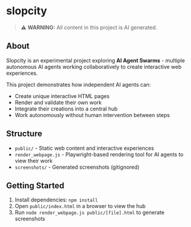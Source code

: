 # slopcity

> ⚠️ **WARNING:** All content in this project is AI generated.

## About

Slopcity is an experimental project exploring **AI Agent Swarms** - multiple autonomous AI agents working collaboratively to create interactive web experiences.

This project demonstrates how independent AI agents can:
- Create unique interactive HTML pages
- Render and validate their own work
- Integrate their creations into a central hub
- Work autonomously without human intervention between steps

## Structure

- `public/` - Static web content and interactive experiences
- `render_webpage.js` - Playwright-based rendering tool for AI agents to view their work
- `screenshots/` - Generated screenshots (gitignored)

## Getting Started

1. Install dependencies: `npm install`
2. Open `public/index.html` in a browser to view the hub
3. Run `node render_webpage.js public/[file].html` to generate screenshots
